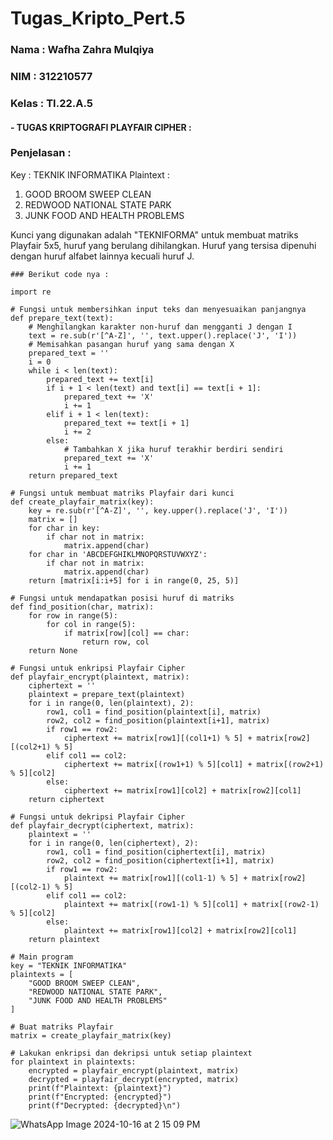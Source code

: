 # Tugas_Kripto_Pert.5

### Nama : Wafha Zahra Mulqiya
### NIM : 312210577
### Kelas : TI.22.A.5

#### - TUGAS KRIPTOGRAFI PLAYFAIR CIPHER :

### Penjelasan :

Key : TEKNIK INFORMATIKA
Plaintext : 
1. GOOD BROOM SWEEP CLEAN
2. REDWOOD NATIONAL STATE PARK
3. JUNK FOOD AND HEALTH PROBLEMS

Kunci yang digunakan adalah "TEKNIFORMA" untuk membuat matriks Playfair 5x5, huruf yang berulang dihilangkan. Huruf yang tersisa dipenuhi dengan huruf alfabet lainnya kecuali huruf J.

```
### Berikut code nya :

import re

# Fungsi untuk membersihkan input teks dan menyesuaikan panjangnya
def prepare_text(text):
    # Menghilangkan karakter non-huruf dan mengganti J dengan I
    text = re.sub(r'[^A-Z]', '', text.upper().replace('J', 'I'))
    # Memisahkan pasangan huruf yang sama dengan X
    prepared_text = ''
    i = 0
    while i < len(text):
        prepared_text += text[i]
        if i + 1 < len(text) and text[i] == text[i + 1]:
            prepared_text += 'X'
            i += 1
        elif i + 1 < len(text):
            prepared_text += text[i + 1]
            i += 2
        else:
            # Tambahkan X jika huruf terakhir berdiri sendiri
            prepared_text += 'X'
            i += 1
    return prepared_text

# Fungsi untuk membuat matriks Playfair dari kunci
def create_playfair_matrix(key):
    key = re.sub(r'[^A-Z]', '', key.upper().replace('J', 'I'))
    matrix = []
    for char in key:
        if char not in matrix:
            matrix.append(char)
    for char in 'ABCDEFGHIKLMNOPQRSTUVWXYZ':
        if char not in matrix:
            matrix.append(char)
    return [matrix[i:i+5] for i in range(0, 25, 5)]

# Fungsi untuk mendapatkan posisi huruf di matriks
def find_position(char, matrix):
    for row in range(5):
        for col in range(5):
            if matrix[row][col] == char:
                return row, col
    return None

# Fungsi untuk enkripsi Playfair Cipher
def playfair_encrypt(plaintext, matrix):
    ciphertext = ''
    plaintext = prepare_text(plaintext)
    for i in range(0, len(plaintext), 2):
        row1, col1 = find_position(plaintext[i], matrix)
        row2, col2 = find_position(plaintext[i+1], matrix)
        if row1 == row2:
            ciphertext += matrix[row1][(col1+1) % 5] + matrix[row2][(col2+1) % 5]
        elif col1 == col2:
            ciphertext += matrix[(row1+1) % 5][col1] + matrix[(row2+1) % 5][col2]
        else:
            ciphertext += matrix[row1][col2] + matrix[row2][col1]
    return ciphertext

# Fungsi untuk dekripsi Playfair Cipher
def playfair_decrypt(ciphertext, matrix):
    plaintext = ''
    for i in range(0, len(ciphertext), 2):
        row1, col1 = find_position(ciphertext[i], matrix)
        row2, col2 = find_position(ciphertext[i+1], matrix)
        if row1 == row2:
            plaintext += matrix[row1][(col1-1) % 5] + matrix[row2][(col2-1) % 5]
        elif col1 == col2:
            plaintext += matrix[(row1-1) % 5][col1] + matrix[(row2-1) % 5][col2]
        else:
            plaintext += matrix[row1][col2] + matrix[row2][col1]
    return plaintext

# Main program
key = "TEKNIK INFORMATIKA"
plaintexts = [
    "GOOD BROOM SWEEP CLEAN",
    "REDWOOD NATIONAL STATE PARK",
    "JUNK FOOD AND HEALTH PROBLEMS"
]

# Buat matriks Playfair
matrix = create_playfair_matrix(key)

# Lakukan enkripsi dan dekripsi untuk setiap plaintext
for plaintext in plaintexts:
    encrypted = playfair_encrypt(plaintext, matrix)
    decrypted = playfair_decrypt(encrypted, matrix)
    print(f"Plaintext: {plaintext}")
    print(f"Encrypted: {encrypted}")
    print(f"Decrypted: {decrypted}\n")
```

![WhatsApp Image 2024-10-16 at 2 15 09 PM](https://github.com/user-attachments/assets/f4942fc9-9ff4-4f88-82ae-9693652189eb)







